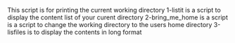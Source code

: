This script is for printing the current working directory
1-listit is a script to display the content list of your curent directory
2-bring_me_home is a script is a script to change the working directory to the users home directory
3-lisfiles is to display the contents in long format